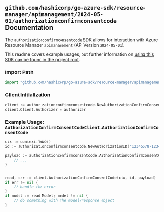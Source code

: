 
## `github.com/hashicorp/go-azure-sdk/resource-manager/apimanagement/2024-05-01/authorizationconfirmconsentcode` Documentation

The `authorizationconfirmconsentcode` SDK allows for interaction with Azure Resource Manager `apimanagement` (API Version `2024-05-01`).

This readme covers example usages, but further information on [using this SDK can be found in the project root](https://github.com/hashicorp/go-azure-sdk/tree/main/docs).

### Import Path

```go
import "github.com/hashicorp/go-azure-sdk/resource-manager/apimanagement/2024-05-01/authorizationconfirmconsentcode"
```


### Client Initialization

```go
client := authorizationconfirmconsentcode.NewAuthorizationConfirmConsentCodeClientWithBaseURI("https://management.azure.com")
client.Client.Authorizer = authorizer
```


### Example Usage: `AuthorizationConfirmConsentCodeClient.AuthorizationConfirmConsentCode`

```go
ctx := context.TODO()
id := authorizationconfirmconsentcode.NewAuthorizationID("12345678-1234-9876-4563-123456789012", "example-resource-group", "serviceName", "authorizationProviderId", "authorizationId")

payload := authorizationconfirmconsentcode.AuthorizationConfirmConsentCodeRequestContract{
	// ...
}


read, err := client.AuthorizationConfirmConsentCode(ctx, id, payload)
if err != nil {
	// handle the error
}
if model := read.Model; model != nil {
	// do something with the model/response object
}
```
